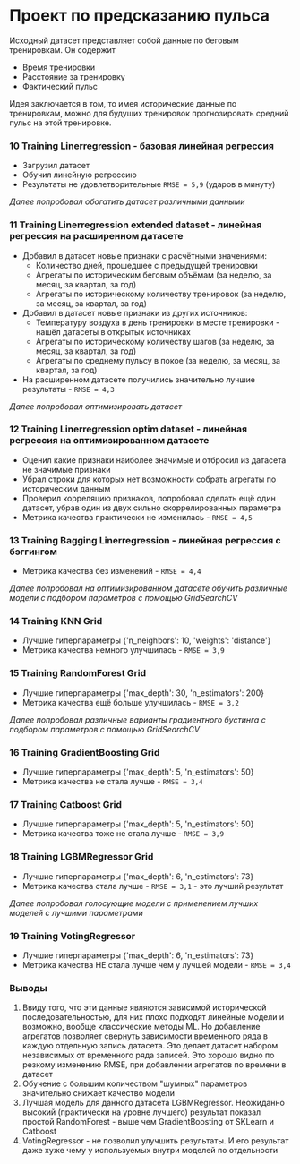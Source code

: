 # Проект по предсказанию пульса

Исходный датасет представляет собой данные по беговым тренировкам. Он содержит
  - Время тренировки
  - Расстояние за тренировку
  - Фактический пульс

Идея заключается в том, то имея исторические данные по тренировкам, можно для будущих тренировок прогнозировать
средний пульс на этой тренировке.

### 10 Training Linerregression - базовая линейная регрессия
- Загрузил датасет
- Обучил линейную регрессию
- Результаты не удовлетворительные `RMSE = 5,9` (ударов в минуту)

_Далее попробовал обогатить датасет различными данными_

### 11 Training Linerregression extended dataset - линейная регрессия на расширенном датасете
- Добавил в датасет новые признаки с расчётными значениями:
   - Количество дней, прошедшее с предыдущей тренировки
   - Агрегаты по историческим беговым объёмам (за неделю, за месяц, за квартал, за год)
   - Агрегаты по историческому количеству тренировок (за неделю, за месяц, за квартал, за год)
- Добавил в датасет новые признаки из других источников:
   - Температуру воздуха в день тренировки в месте тренировки - нашёл датасеты в открытых источниках
   - Агрегаты по историческому количеству шагов (за неделю, за месяц, за квартал, за год)
   - Агрегаты по среднему пульсу в покое (за неделю, за месяц, за квартал, за год)
- На расширенном датасете получились значительно лучшие результаты - `RMSE = 4,3`

_Далее попробовал оптимизировать датасет_

### 12 Training Linerregression optim dataset - линейная регрессия на оптимизированном датасете
- Оценил какие признаки наиболее значимые и отбросил из датасета не значимые признаки
- Убрал строки для которых нет возможности собрать агрегаты по историческим данным
- Проверил корреляцию признаков, попробовал сделать ещё один датасет, убрав один из двух сильно скоррелированных параметра
- Метрика качества практически не изменилась - `RMSE = 4,5`

### 13 Training Bagging Linerregression - линейная регрессия с бэггингом
- Метрика качества без изменений - `RMSE = 4,4`

_Далее попробовал на оптимизированном датасете обучить различные модели с подбором параметров с помощью GridSearchCV_

### 14 Training KNN Grid
- Лучшие гиперпараметры {'n_neighbors': 10, 'weights': 'distance'}
- Метрика качества немного улучшилась  - `RMSE = 3,9`

### 15 Training RandomForest Grid
- Лучшие гиперпараметры {'max_depth': 30, 'n_estimators': 200}
- Метрика качества ещё больше улучшилась  - `RMSE = 3,2`

_Далее попробовал различные варианты градиентного бустинга с подбором параметров с помощью GridSearchCV_

### 16 Training GradientBoosting Grid
- Лучшие гиперпараметры {'max_depth': 5, 'n_estimators': 50}
- Метрика качества не стала лучше  - `RMSE = 3,4`

### 17 Training Catboost Grid
- Лучшие гиперпараметры {'max_depth': 5, 'n_estimators': 50}
- Метрика качества тоже не стала лучше  - `RMSE = 3,9`

### 18 Training LGBMRegressor Grid
- Лучшие гиперпараметры {'max_depth': 6, 'n_estimators': 73}
- Метрика качества стала лучше  - `RMSE = 3,1` - это лучший результат

_Далее попробовал голосующие модели с применением лучших моделей с лучшими параметрами_

### 19 Training VotingRegressor
- Лучшие гиперпараметры {'max_depth': 6, 'n_estimators': 73}
- Метрика качества НЕ стала лучше чем у лучшей модели - `RMSE = 3,4`

### Выводы
1) Ввиду того, что эти данные являются зависимой исторической последовательностью, для них плохо подходят линейные модели и возможно,
вообще классические методы ML. Но добавление агрегатов позволяет свернуть зависимости временного ряда в каждую отдельную запись
датасета. Это делает датасет набором независимых от временного ряда записей. Это хорошо видно по резкому изменению RMSE, при добавлении
агрегатов по времени в датасет
2) Обучение с большим количеством "шумных" параметров значительно снижает качество модели
3) Лучшая модель для данного датасета LGBMRegressor. Неожиданно высокий (практически на уровне лучшего) результат показал простой
RandomForest - выше чем GradientBoosting от SKLearn и Catboost
4) VotingRegressor - не позволил улучшить результаты. И его результат даже хуже чему у используемых внутри моделей по отдельности

    
